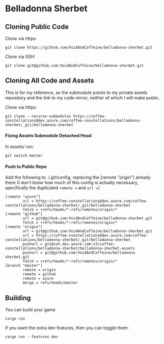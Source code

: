# Belladonna Sherbet

## Cloning Public Code
Clone via https: 
```
git clone https://github.com/VoidAndCaffeine/belladonna-sherbet.git
```

Clone via SSH: 
```
git clone git@github.com:VoidAndCaffeine/belladonna-sherbet.git
```

## Cloning All Code and Assets
This is for my reference, as the submodule points to my private assets repository and the link to my code mirror, neither of which I will make public.

Clone via https:
```
git clone --recurse-submodules https://coffee-constellations@dev.azure.com/coffee-constellations/belladonna-sherbet/_git/belladonna-sherbet
```

#### Fixing Assets Submodule Detached Head
In assets/ run: 
```
git switch master
```

#### Push to Public Repo
Add the following to ./.git/config, replacing the [remote "origin"] already there
(I don't know how much of this config is actually necessary, specifically the duplicated `remote =` and `url =`)
```
[remote "azure"]
        url = https://coffee-constellations@dev.azure.com/coffee-constellations/belladonna-sherbet/_git/belladonna-sherbet
        fetch = +refs/heads/*:refs/remotes/origin/*
[remote "github"]
        url = git@github.com:VoidAndCaffeine/belladonna-sherbet.git
        fetch = +refs/heads/*:refs/remotes/origin/*
[remote "origin"]
        url = git@github.com:VoidAndCaffeine/belladonna-sherbet.git
        url = https://coffee-constellations@dev.azure.com/coffee-constellations/belladonna-sherbet/_git/belladonna-sherbet
        pushurl = git@ssh.dev.azure.com:v3/coffee-constellations/belladonna-sherbet/belladonna-sherbet-assets
        pushurl = git@github.com:VoidAndCaffeine/belladonna-sherbet.git
        fetch = +refs/heads/*:refs/remotes/origin/*
[branch "master"]
        remote = origin
        remote = github
        remote = azure
        merge = refs/heads/master
```

## Building

You can build your game

```
cargo run
```

If you want the extra dev features, then you can toggle them:

```
cargo run --features dev
```
